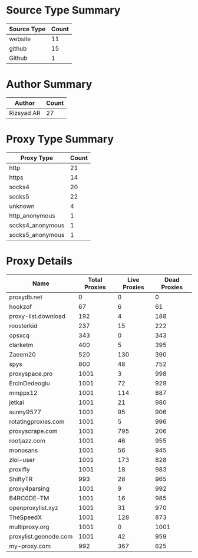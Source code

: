 # Source Type Summary

| Source Type | Count |
|-------------|-------|
| website | 11 |
| github | 15 |
| Github | 1 |


# Author Summary

| Author | Count |
|--------|-------|
| Rizsyad AR | 27 |


# Proxy Type Summary

| Proxy Type | Count |
|------------|-------|
| http | 21 |
| https | 14 |
| socks4 | 20 |
| socks5 | 22 |
| unknown | 4 |
| http_anonymous | 1 |
| socks4_anonymous | 1 |
| socks5_anonymous | 1 |


# Proxy Details

| Name | Total Proxies | Live Proxies | Dead Proxies |
|------|---------------|--------------|---------------|
| proxydb.net | 0 | 0 | 0 |
| hookzof | 67 | 6 | 61 |
| proxy-list.download | 192 | 4 | 188 |
| roosterkid | 237 | 15 | 222 |
| opsxcq | 343 | 0 | 343 |
| clarketm | 400 | 5 | 395 |
| Zaeem20 | 520 | 130 | 390 |
| spys | 800 | 48 | 752 |
| proxyspace.pro | 1001 | 3 | 998 |
| ErcinDedeoglu | 1001 | 72 | 929 |
| mmppx12 | 1001 | 114 | 887 |
| jetkai | 1001 | 21 | 980 |
| sunny9577 | 1001 | 95 | 906 |
| rotatingproxies.com | 1001 | 5 | 996 |
| proxyscrape.com | 1001 | 795 | 206 |
| rootjazz.com | 1001 | 46 | 955 |
| monosans | 1001 | 56 | 945 |
| zloi-user | 1001 | 173 | 828 |
| proxifly | 1001 | 18 | 983 |
| ShiftyTR | 993 | 28 | 965 |
| proxy4parsing | 1001 | 9 | 992 |
| B4RC0DE-TM | 1001 | 16 | 985 |
| openproxylist.xyz | 1001 | 31 | 970 |
| TheSpeedX | 1001 | 128 | 873 |
| multiproxy.org | 1001 | 0 | 1001 |
| proxylist.geonode.com | 1001 | 42 | 959 |
| my-proxy.com | 992 | 367 | 625 |
